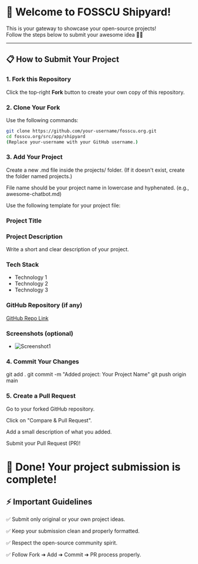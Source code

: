 # 🚀 Welcome to FOSSCU Shipyard!

This is your gateway to showcase your open-source projects!  
Follow the steps below to submit your awesome idea 🚀✨

---

## 📋 How to Submit Your Project

### 1. **Fork this Repository**
Click the top-right **Fork** button to create your own copy of this repository.

### 2. **Clone Your Fork**
Use the following commands:

```bash
git clone https://github.com/your-username/fosscu.org.git
cd fosscu.org/src/app/shipyard
(Replace your-username with your GitHub username.)
```

### 3. **Add Your Project**
Create a new .md file inside the projects/ folder.
(If it doesn't exist, create the folder named projects.)

File name should be your project name in lowercase and hyphenated.
(e.g., awesome-chatbot.md)

Use the following template for your project file:

### Project Title

### Project Description
Write a short and clear description of your project.

### Tech Stack
- Technology 1
- Technology 2
- Technology 3

### GitHub Repository (if any)
[GitHub Repo Link](https://github.com/your-username/your-project)

### Screenshots (optional)
- ![Screenshot1](link-to-screenshot)

### 4. **Commit Your Changes**
git add .
git commit -m "Added project: Your Project Name"
git push origin main

### 5. **Create a Pull Request**
Go to your forked GitHub repository.

Click on "Compare & Pull Request".

Add a small description of what you added.

Submit your Pull Request (PR)!

# 🎯 Done! Your project submission is complete!


## ⚡ Important Guidelines
✅ Submit only original or your own project ideas.

✅ Keep your submission clean and properly formatted.

✅ Respect the open-source community spirit.

✅ Follow Fork ➔ Add ➔ Commit ➔ PR process properly.



